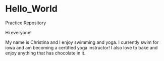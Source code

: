 # Hello_World
Practice Repository

Hi everyone!

My name is Christina and I enjoy swimming and yoga. 
I currently swim for iowa and am becoming a certified yoga instructor!
I also love to bake and enjoy anything that has chocolate in it. 
